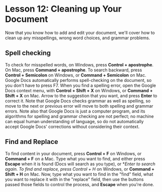 # Lesson 12: Cleaning up Your Document

Now that you know how to add and edit your document, we'll cover how to clean up any misspellings, wrong word choices, and grammar problems.

## Spell checking

To check for misspelled words, on Windows, press **Control + apostrophe**. On Mac, press **Command + apostrophe**. To search backward, press **Control + Semicolon** on Windows, or **Command + Semicolon** on Mac. Google Docs automatically performs spell-checking on the document, so you don't have to press F7\. When you find a spelling error, open the Google Docs context menu, with **Control + Shift + X** on Windows, or **Command + Shift + X** on Mac. Arrow to the suggestion that you want, and press **Enter** to correct it. Note that Google Docs checks grammar as well as spelling, so move to the next or previous error will move to both spelling and grammar errors. Note also that Google Docs is just a computer program, and its algorithms for spelling and grammar checking are not perfect; no machine can equal human understanding of language, so do not automatically accept Google Docs' corrections without considering their context.

## Find and Replace

To find content in your document, press **Control + F** on Windows, or **Command + F** on a Mac. Type what you want to find, and either press **Escape** when it is found (Docs will search as you type), or **Enter to search again. To find and replace, press *Control + H** on Windows, or **Command + Shift + H** on Mac. Now, type what you want to find in the "find" field, what you want to replace it with in the "replace" field, then use the buttons passed those fields to control the process, and **Escape** when you're done.
